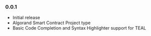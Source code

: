 ### 0.0.1
  - Initial release
  - Algorand Smart Contract Project type
  - Basic Code Completion and Syntax Highlighter support for TEAL
 